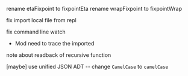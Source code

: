 rename etaFixpoint to fixpointEta
rename wrapFixpoint to fixpointWrap

fix import local file from repl

fix command line watch

- Mod need to trace the imported

note about readback of recursive function

[maybe] use unified JSON ADT -- change `CamelCase` to `camelCase`
